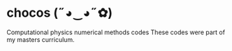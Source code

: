 # chocos (˶◕‿◕˶✿)
Computational physics numerical methods codes
These codes were part of my masters curriculum.
